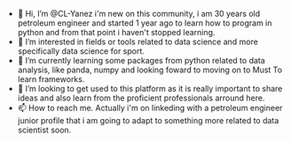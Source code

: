 - 👋 Hi, I’m @CL-Yanez i'm new on this community, i am 30 years old petroleum engineer and started 1 year ago to learn how to program in python and from that point i haven't stopped learning.
- 👀 I’m interested in fields or tools related to data science and more specifically data science for sport.
- 🌱 I’m currently learning some packages from python related to data analysis, like panda, numpy and looking foward to moving on to Must To learn frameworks.
- 💞️ I’m looking to get used to this platform as it is really important to share ideas and also learn from the proficient professionals arround here.
- 📫 How to reach me. Actually i'm on linkeding with a petroleum engineer junior profile that i am going to adapt to something more related to data scientist soon.

<!---
CL-Yanez/CL-Yanez is a ✨ special ✨ repository because its `README.md` (this file) appears on your GitHub profile.
You can click the Preview link to take a look at your changes.
--->
